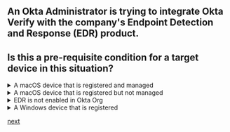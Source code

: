 ## An Okta Administrator is trying to integrate Okta Verify with the company's Endpoint Detection and Response (EDR) product.
## Is this a pre-requisite condition for a target device in this situation?

<details>
  <summary>A macOS device that is registered and managed</summary>
<p>
  Yes
</p>
</details>

<details>
  <summary>A macOS device that is registered but not managed</summary>
<p>
  No
</p>
</details>

<details>
  <summary>EDR is not enabled in Okta Org</summary>
<p>
  No
</p>
</details>

<details>
  <summary>A Windows device that is registered</summary>
<p>
  Yes
</p>
</details>







[next](3.md)
